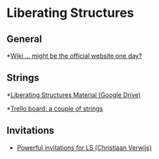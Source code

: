 <!-- TITLE: Liberating Structures -->
<!-- SUBTITLE: A quick summary of Liberating Structures -->

# Liberating Structures
## General

*[Wiki ... might be the official website one day?](https://liberatingstructures.miraheze.org/wiki/LsMenu)

## Strings

*[Liberating Structures Material (Google Drive)](https://drive.google.com/drive/folders/0B1aVFtekeimwWUZmSldJWm9Sa2s)

*[Trello board: a couple of strings](https://trello.com/b/RRgrkb29/liberating-structures-strings)

## Invitations
* [Powerful invitations for LS (Christiaan Verwijs)](https://medium.com/the-liberators/characteristics-of-powerful-invitations-for-liberating-structures-c9ac3a019e63)

